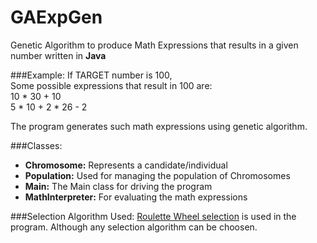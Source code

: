 # GAExpGen
Genetic Algorithm to produce Math Expressions that results in a given number written in **Java**

###Example:
If TARGET number is 100, <br>
Some possible expressions that result in 100 are: <br>
10 * 30 + 10 <br>
5 * 10 + 2 * 26 - 2 <br>

The program generates such math expressions using genetic algorithm.

###Classes:
* **Chromosome:** Represents a candidate/individual
* **Population:** Used for managing the population of Chromosomes
* **Main:** The Main class for driving the program
* **MathInterpreter:** For evaluating the math expressions

###Selection Algorithm Used: 
[Roulette Wheel selection](https://en.wikipedia.org/wiki/Fitness_proportionate_selection) is used in the program. Although any selection algorithm can be choosen.
